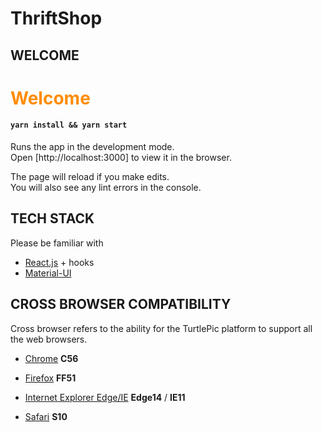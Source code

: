 # ThriftShop

## WELCOME

<h1 style='color:DarkOrange'>
Welcome
</h1>

#### `yarn install && yarn start`

Runs the app in the development mode.\
Open [http://localhost:3000] to view it in the browser.

The page will reload if you make edits.\
You will also see any lint errors in the console.

## TECH STACK

Please be familiar with

- [React.js](https://reactjs.org/) + hooks
- [Material-UI](https://material-ui.com/components/paper/)

## CROSS BROWSER COMPATIBILITY

Cross browser refers to the ability for the TurtlePic platform to support all the web browsers.

- [Chrome](https://www.w3schools.com/browsers/browsers_chrome.asp) **C56**

- [Firefox](https://www.w3schools.com/browsers/browsers_firefox.asp) **FF51**

- [Internet Explorer Edge/IE](https://www.w3schools.com/browsers/browsers_explorer.asp) **Edge14** / **IE11**

- [Safari](https://www.w3schools.com/browsers/browsers_safari.asp) **S10**

